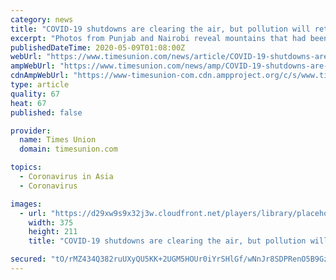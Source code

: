 ```yaml
---
category: news
title: "COVID-19 shutdowns are clearing the air, but pollution will return as economies reopen"
excerpt: "Photos from Punjab and Nairobi reveal mountains that had been shrouded in haze for years. Satellites show cleaner air extending across broad swaths of Asia, Europe and North America. These stunning images reflect how the air is changing as the world confronts COVID-19."
publishedDateTime: 2020-05-09T01:08:00Z
webUrl: "https://www.timesunion.com/news/article/COVID-19-shutdowns-are-clearing-the-air-but-15256382.php"
ampWebUrl: "https://www.timesunion.com/news/amp/COVID-19-shutdowns-are-clearing-the-air-but-15256382.php"
cdnAmpWebUrl: "https://www-timesunion-com.cdn.ampproject.org/c/s/www.timesunion.com/news/amp/COVID-19-shutdowns-are-clearing-the-air-but-15256382.php"
type: article
quality: 67
heat: 67
published: false

provider:
  name: Times Union
  domain: timesunion.com

topics:
  - Coronavirus in Asia
  - Coronavirus

images:
  - url: "https://d29xw9s9x32j3w.cloudfront.net/players/library/placeholder.png"
    width: 375
    height: 211
    title: "COVID-19 shutdowns are clearing the air, but pollution will return as economies reopen"

secured: "tO/rMZ434Q382ruUXyQU5KK+2UGM5HOUr0iYrSHlGf/wNnJr8SDPRenO5B9GzPc6enj5tZFWsmNsWqeN5R1EaqCsGI6//QxNNPqWdPpioOYZDfb6N9OjDQK+u6zOtAB/Um9CwKX2koodLvOsVAo/a/RQtoMQJjxrt5ej7WdOYy7803NDvTKc6A9hlSDq3umRv9EiLvAbDcHc0kfy3exIP9DKXGPG+TIb9IYtpAMRL4+6jZdrVKYSJ/DUTe5FqOn2X61apOFr9c6lNstadE5gTNmUQ/sbglxqtWOiJsx0efZUd7g5QqEv8GGA8YCDbdMb;ebPN3RTsM9VfeLhdDR2emw=="
---
```


